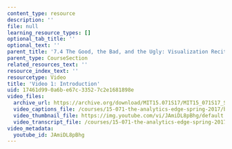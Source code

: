 ```yaml
---
content_type: resource
description: ''
file: null
learning_resource_types: []
optional_tab_title: ''
optional_text: ''
parent_title: '7.4 The Good, the Bad, and the Ugly: Visualization Recitation  (Recitation)'
parent_type: CourseSection
related_resources_text: ''
resource_index_text: ''
resourcetype: Video
title: 'Video 1: Introduction'
uid: 17461d99-0a6b-e67c-3352-7c2e1681898e
video_files:
  archive_url: https://archive.org/download/MIT15.071S17/MIT15_071S17_Session_7.4.02_300k.mp4
  video_captions_file: /courses/15-071-the-analytics-edge-spring-2017/b1eec0d3167557a9a366fd4ff1d5aade_JAmiDL8pBhg.vtt
  video_thumbnail_file: https://img.youtube.com/vi/JAmiDL8pBhg/default.jpg
  video_transcript_file: /courses/15-071-the-analytics-edge-spring-2017/917b34981f348944d5c723f60ae936e7_JAmiDL8pBhg.pdf
video_metadata:
  youtube_id: JAmiDL8pBhg
---
```

